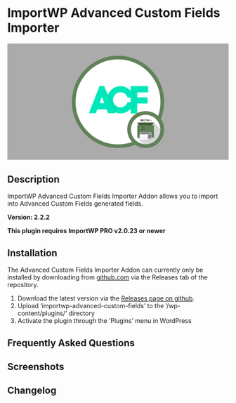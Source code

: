 # ImportWP Advanced Custom Fields Importer

![Advanced Custom Fields Importer](./assets/iwp-addon-acf.png)

## Description

ImportWP Advanced Custom Fields Importer Addon allows you to import into Advanced Custom Fields generated fields.

**Version: 2.2.2**

**This plugin requires ImportWP PRO v2.0.23 or newer**

## Installation

The Advanced Custom Fields Importer Addon can currently only be installed by downloading from [github.com](https://github.com/jcollings/importwp-advanced-custom-fields) via the Releases tab of the repository.

1. Download the latest version via the [Releases page on github](https://github.com/jcollings/importwp-advanced-custom-fields/releases).
1. Upload ‘importwp-advanced-custom-fields’ to the ‘/wp-content/plugins/’ directory
1. Activate the plugin through the ‘Plugins’ menu in WordPress

## Frequently Asked Questions

## Screenshots

## Changelog
